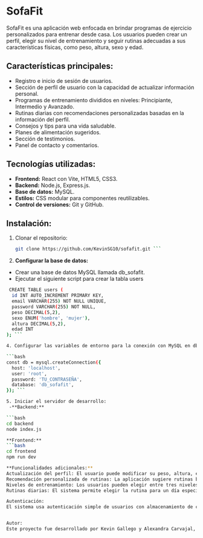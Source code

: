 # SofaFit

SofaFit es una aplicación web enfocada en brindar programas de ejercicio personalizados para entrenar desde casa. Los usuarios pueden crear un perfil, elegir su nivel de entrenamiento y seguir rutinas adecuadas a sus características físicas, como peso, altura, sexo y edad.

## Características principales:
- Registro e inicio de sesión de usuarios.
- Sección de perfil de usuario con la capacidad de actualizar información personal.
- Programas de entrenamiento divididos en niveles: Principiante, Intermedio y Avanzado.
- Rutinas diarias con recomendaciones personalizadas basadas en la información del perfil.
- Consejos y tips para una vida saludable.
- Planes de alimentación sugeridos.
- Sección de testimonios.
- Panel de contacto y comentarios.

## Tecnologías utilizadas:
- **Frontend:** React con Vite, HTML5, CSS3.
- **Backend:** Node.js, Express.js.
- **Base de datos:** MySQL.
- **Estilos:** CSS modular para componentes reutilizables.
- **Control de versiones:** Git y GitHub.

## Instalación:

1. Clonar el repositorio:
   ```bash
   git clone https://github.com/KevinSG10/sofafit.git ```


2. **Configurar la base de datos:**
- Crear una base de datos MySQL llamada db_sofafit.
- Ejecutar el siguiente script para crear la tabla users

```bash
 CREATE TABLE users (
  id INT AUTO_INCREMENT PRIMARY KEY,
  email VARCHAR(255) NOT NULL UNIQUE,
  password VARCHAR(255) NOT NULL,
  peso DECIMAL(5,2),
  sexo ENUM('hombre', 'mujer'),
  altura DECIMAL(5,2),
  edad INT
); ```

4. Configurar las variables de entorno para la conexión con MySQL en db.js:

```bash
const db = mysql.createConnection({
  host: 'localhost',
  user: 'root',
  password: 'TU_CONTRASEÑA',
  database: 'db_sofafit',
}); ```

5. Iniciar el servidor de desarrollo:
 -**Backend:**

```bash
cd backend
node index.js

**Frontend:**
```bash
cd frontend
npm run dev

**Funcionalidades adicionales:**
Actualización del perfil: El usuario puede modificar su peso, altura, edad y contraseña desde la página de perfil.
Recomendación personalizada de rutinas: La aplicación sugiere rutinas basadas en los datos físicos del usuario.
Niveles de entrenamiento: Los usuarios pueden elegir entre tres niveles: Principiante, Intermedio y Avanzado, con rutinas específicas para cada nivel.
Rutinas diarias: El sistema permite elegir la rutina para un día específico del mes.

Autenticación:
El sistema usa autenticación simple de usuarios con almacenamiento de credenciales en la base de datos.


Autor:
Este proyecto fue desarrollado por Kevin Gallego y Alexandra Carvajal, como parte de un esfuerzo para ofrecer una solución fitness sencilla para aquellos que prefieren entrenar en casa.






















